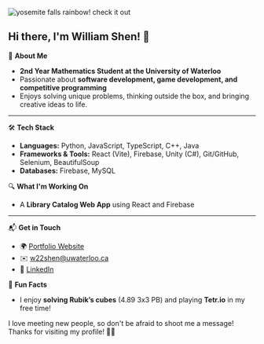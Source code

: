 ![yosemite falls rainbow! check it out](https://i.ytimg.com/vi/oTjiWspRCWQ/maxresdefault.jpg)

## Hi there, I'm William Shen! 👋  

🚀 **About Me**  
- **2nd Year Mathematics Student at the University of Waterloo**
- Passionate about **software development, game development, and competitive programming**
- Enjoys solving unique problems, thinking outside the box, and bringing creative ideas to life.

***

🛠 **Tech Stack**  
- **Languages:** Python, JavaScript, TypeScript, C++, Java  
- **Frameworks & Tools:** React (Vite), Firebase, Unity (C#), Git/GitHub, Selenium, BeautifulSoup
- **Databases:** Firebase, MySQL  

🔍 **What I'm Working On**  
- A **Library Catalog Web App** using React and Firebase

***

📬 **Get in Touch**  
- 🌍 [Portfolio Website](https://williamrshen.github.io/website/)
- ✉️ [w22shen@uwaterloo.ca](mailto:w22shen@uwaterloo.ca)  
- 🔗 [LinkedIn](https://www.linkedin.com/in/williamrshen/)

🎲 **Fun Facts**  
- I enjoy **solving Rubik’s cubes** (4.89 3x3 PB) and playing **Tetr.io** in my free time!  

I love meeting new people, so don't be afraid to shoot me a message!
Thanks for visiting my profile! 🚀✨  
